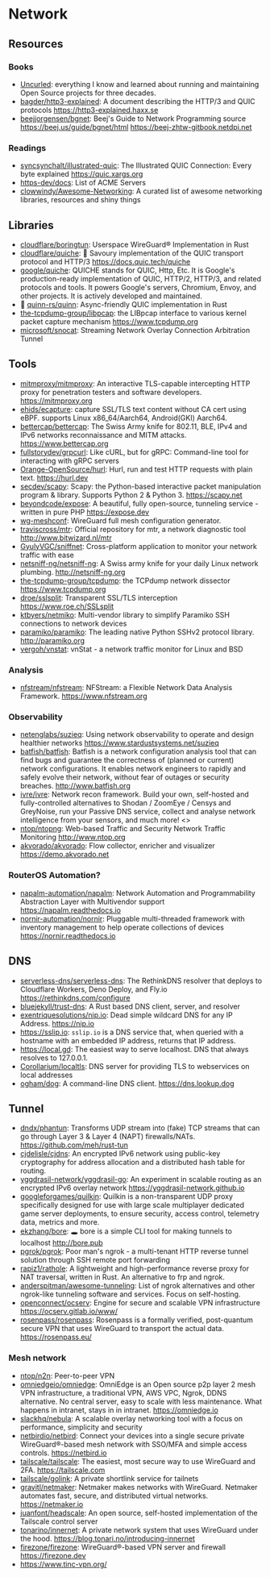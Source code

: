 # Network

## Resources

### Books

- [Uncurled](https://un.curl.dev/): everything I know and learned about running
  and maintaining Open Source projects for three decades.
- [bagder/http3-explained](https://github.com/bagder/http3-explained): A
  document describing the HTTP/3 and QUIC protocols
  <https://http3-explained.haxx.se>
- [beejjorgensen/bgnet](https://github.com/beejjorgensen/bgnet): Beej's Guide to
  Network Programming source <https://beej.us/guide/bgnet/html>
  <https://beej-zhtw-gitbook.netdpi.net>

### Readings

- [syncsynchalt/illustrated-quic](https://github.com/syncsynchalt/illustrated-quic):
  The Illustrated QUIC Connection: Every byte explained <https://quic.xargs.org>
- [https-dev/docs](https://github.com/https-dev/docs/blob/master/list-of-acme-servers.md):
  List of ACME Servers
- [clowwindy/Awesome-Networking](https://github.com/clowwindy/Awesome-Networking):
  A curated list of awesome networking libraries, resources and shiny things

## Libraries

- [cloudflare/boringtun](https://github.com/cloudflare/boringtun): Userspace
  WireGuard® Implementation in Rust
- [cloudflare/quiche](https://github.com/cloudflare/quiche): 🥧 Savoury
  implementation of the QUIC transport protocol and HTTP/3
  <https://docs.quic.tech/quiche>
- [google/quiche](https://github.com/google/quiche): QUICHE stands for QUIC,
  Http, Etc. It is Google's production-ready implementation of QUIC, HTTP/2,
  HTTP/3, and related protocols and tools. It powers Google's servers, Chromium,
  Envoy, and other projects. It is actively developed and maintained.
- 🌟 [quinn-rs/quinn](https://github.com/quinn-rs/quinn): Async-friendly QUIC
  implementation in Rust
- [the-tcpdump-group/libpcap](https://github.com/the-tcpdump-group/libpcap): the
  LIBpcap interface to various kernel packet capture mechanism
  <https://www.tcpdump.org>
- [microsoft/snocat](https://github.com/microsoft/snocat): Streaming Network
  Overlay Connection Arbitration Tunnel

## Tools

- [mitmproxy/mitmproxy](https://github.com/mitmproxy/mitmproxy): An interactive
  TLS-capable intercepting HTTP proxy for penetration testers and software
  developers. <https://mitmproxy.org>
- [ehids/ecapture](https://github.com/ehids/ecapture): capture SSL/TLS text
  content without CA cert using eBPF. supports Linux x86_64/Aarch64,
  Android(GKI) Aarch64.
- [bettercap/bettercap](https://github.com/bettercap/bettercap): The Swiss Army
  knife for 802.11, BLE, IPv4 and IPv6 networks reconnaissance and MITM attacks.
  <https://www.bettercap.org>
- [fullstorydev/grpcurl](https://github.com/fullstorydev/grpcurl): Like cURL,
  but for gRPC: Command-line tool for interacting with gRPC servers
- [Orange-OpenSource/hurl](https://github.com/Orange-OpenSource/hurl): Hurl, run
  and test HTTP requests with plain text. <https://hurl.dev>
- [secdev/scapy](https://github.com/secdev/scapy): Scapy: the Python-based
  interactive packet manipulation program & library. Supports Python 2 &
  Python 3. <https://scapy.net>
- [beyondcode/expose](https://github.com/beyondcode/expose): A beautiful, fully
  open-source, tunneling service - written in pure PHP <https://expose.dev>
- [wg-meshconf](https://github.com/k4yt3x/wg-meshconf): WireGuard full mesh
  configuration generator.
- [traviscross/mtr](https://github.com/traviscross/mtr): Official repository for
  mtr, a network diagnostic tool <http://www.bitwizard.nl/mtr>
- [GyulyVGC/sniffnet](https://github.com/GyulyVGC/sniffnet): Cross-platform
  application to monitor your network traffic with ease
- [netsniff-ng/netsniff-ng](https://github.com/netsniff-ng/netsniff-ng): A Swiss
  army knife for your daily Linux network plumbing. <http://netsniff-ng.org>
- [the-tcpdump-group/tcpdump](https://github.com/the-tcpdump-group/tcpdump): the
  TCPdump network dissector <https://www.tcpdump.org>
- [droe/sslsplit](https://github.com/droe/sslsplit): Transparent SSL/TLS
  interception <https://www.roe.ch/SSLsplit>
- [ktbyers/netmiko](https://github.com/ktbyers/netmiko): Multi-vendor library to
  simplify Paramiko SSH connections to network devices
- [paramiko/paramiko](https://github.com/paramiko/paramiko): The leading native
  Python SSHv2 protocol library. <http://paramiko.org>
- [vergoh/vnstat](https://github.com/vergoh/vnstat): vnStat - a network traffic
  monitor for Linux and BSD

### Analysis

- [nfstream/nfstream](https://github.com/nfstream/nfstream): NFStream: a
  Flexible Network Data Analysis Framework. <https://www.nfstream.org>

### Observability

- [netenglabs/suzieq](https://github.com/netenglabs/suzieq): Using network
  observability to operate and design healthier networks
  <https://www.stardustsystems.net/suzieq>
- [batfish/batfish](https://github.com/batfish/batfish): Batfish is a network
  configuration analysis tool that can find bugs and guarantee the correctness
  of (planned or current) network configurations. It enables network engineers
  to rapidly and safely evolve their network, without fear of outages or
  security breaches. <http://www.batfish.org>
- [ivre/ivre](https://github.com/ivre/ivre): Network recon framework. Build your
  own, self-hosted and fully-controlled alternatives to Shodan / ZoomEye /
  Censys and GreyNoise, run your Passive DNS service, collect and analyse
  network intelligence from your sensors, and much more! <>
- [ntop/ntopng](https://github.com/ntop/ntopng): Web-based Traffic and Security
  Network Traffic Monitoring <http://www.ntop.org>
- [akvorado/akvorado](https://github.com/akvorado/akvorado): Flow collector,
  enricher and visualizer <https://demo.akvorado.net>

### RouterOS Automation?

- [napalm-automation/napalm](https://github.com/napalm-automation/napalm):
  Network Automation and Programmability Abstraction Layer with Multivendor
  support <https://napalm.readthedocs.io>
- [nornir-automation/nornir](https://github.com/nornir-automation/nornir):
  Pluggable multi-threaded framework with inventory management to help operate
  collections of devices <https://nornir.readthedocs.io>

## DNS

- [serverless-dns/serverless-dns](https://github.com/serverless-dns/serverless-dns):
  The RethinkDNS resolver that deploys to Cloudflare Workers, Deno Deploy, and
  Fly.io <https://rethinkdns.com/configure>
- [bluejekyll/trust-dns](https://github.com/bluejekyll/trust-dns): A Rust based
  DNS client, server, and resolver
- [exentriquesolutions/nip.io](https://github.com/exentriquesolutions/nip.io):
  Dead simple wildcard DNS for any IP Address. <https://nip.io>
- <https://sslip.io>: `sslip.io` is a DNS service that, when queried with a
  hostname with an embedded IP address, returns that IP address.
- <https://local.gd>: The easiest way to serve localhost. DNS that always
  resolves to 127.0.0.1.
- [Corollarium/localtls](https://github.com/Corollarium/localtls): DNS server
  for providing TLS to webservices on local addresses
- [ogham/dog](https://github.com/ogham/dog): A command-line DNS client.
  <https://dns.lookup.dog>

## Tunnel

- [dndx/phantun](https://github.com/dndx/phantun): Transforms UDP stream into
  (fake) TCP streams that can go through Layer 3 & Layer 4 (NAPT)
  firewalls/NATs. https://github.com/meh/rust-tun
- [cjdelisle/cjdns](https://github.com/cjdelisle/cjdns): An encrypted IPv6
  network using public-key cryptography for address allocation and a distributed
  hash table for routing.
- [yggdrasil-network/yggdrasil-go](https://github.com/yggdrasil-network/yggdrasil-go):
  An experiment in scalable routing as an encrypted IPv6 overlay network
  <https://yggdrasil-network.github.io>
- [googleforgames/quilkin](https://github.com/googleforgames/quilkin): Quilkin
  is a non-transparent UDP proxy specifically designed for use with large scale
  multiplayer dedicated game server deployments, to ensure security, access
  control, telemetry data, metrics and more.
- [ekzhang/bore](https://github.com/ekzhang/bore): 🕳 bore is a simple CLI tool
  for making tunnels to localhost <http://bore.pub>
- [pgrok/pgrok](https://github.com/pgrok/pgrok): Poor man's ngrok - a
  multi-tenant HTTP reverse tunnel solution through SSH remote port forwarding
- [rapiz1/rathole](https://github.com/rapiz1/rathole): A lightweight and
  high-performance reverse proxy for NAT traversal, written in Rust. An
  alternative to frp and ngrok.
- [anderspitman/awesome-tunneling](https://github.com/anderspitman/awesome-tunneling):
  List of ngrok alternatives and other ngrok-like tunneling software and
  services. Focus on self-hosting.
- [openconnect/ocserv](https://gitlab.com/openconnect/ocserv/): Engine for
  secure and scalable VPN infrastructure https://ocserv.gitlab.io/www/
- [rosenpass/rosenpass](https://github.com/rosenpass/rosenpass): Rosenpass is a
  formally verified, post-quantum secure VPN that uses WireGuard to transport
  the actual data. <https://rosenpass.eu/>

### Mesh network

- [ntop/n2n](https://github.com/ntop/n2n): Peer-to-peer VPN
- [omniedgeio/omniedge](https://github.com/omniedgeio/omniedge): OmniEdge is an
  Open source p2p layer 2 mesh VPN infrastructure, a traditional VPN, AWS VPC,
  Ngrok, DDNS alternative. No central server, easy to scale with less
  maintenance. What happens in intranet, stays in in intranet.
  <https://omniedge.io>
- [slackhq/nebula](https://github.com/slackhq/nebula): A scalable overlay
  networking tool with a focus on performance, simplicity and security
- [netbirdio/netbird](https://github.com/netbirdio/netbird): Connect your
  devices into a single secure private WireGuard®-based mesh network with
  SSO/MFA and simple access controls. <https://netbird.io>
- [tailscale/tailscale](https://github.com/tailscale/tailscale): The easiest,
  most secure way to use WireGuard and 2FA. <https://tailscale.com>
- [tailscale/golink](https://github.com/tailscale/golink): A private shortlink
  service for tailnets
- [gravitl/netmaker](https://github.com/gravitl/netmaker): Netmaker makes
  networks with WireGuard. Netmaker automates fast, secure, and distributed
  virtual networks. <https://netmaker.io>
- [juanfont/headscale](https://github.com/juanfont/headscale): An open source,
  self-hosted implementation of the Tailscale control server
- [tonarino/innernet](https://github.com/tonarino/innernet): A private network
  system that uses WireGuard under the hood.
  <https://blog.tonari.no/introducing-innernet>
- [firezone/firezone](https://github.com/firezone/firezone): WireGuard®-based
  VPN server and firewall <https://firezone.dev>
- https://www.tinc-vpn.org/
